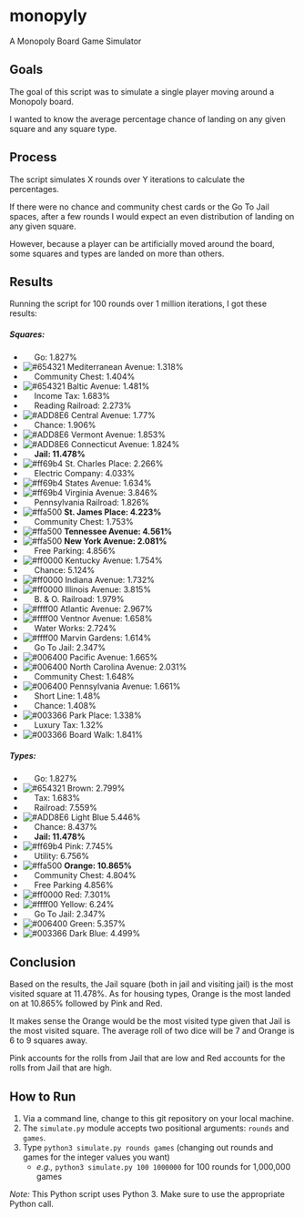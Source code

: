 # monopyly
A Monopoly Board Game Simulator

## Goals
The goal of this script was to simulate a single player moving around a Monopoly board.

I wanted to know the average percentage chance of landing on any given square 
and any square type.

## Process
The script simulates X rounds over Y iterations to calculate the percentages.

If there were no chance and community chest cards or the Go To Jail spaces, after a few rounds 
I would expect an even distribution of landing on any given square.

However, because a player can be artificially moved around the board, some squares and types
are landed on more than others.

## Results
Running the script for 100 rounds over 1 million iterations, I got these results:

##### Squares:
- &nbsp;&nbsp;&nbsp;&nbsp; Go: 1.827%
- ![#654321](https://placehold.it/15/654321/000000?text=+) Mediterranean Avenue: 1.318%
- &nbsp;&nbsp;&nbsp;&nbsp; Community Chest: 1.404%
- ![#654321](https://placehold.it/15/654321/000000?text=+) Baltic Avenue: 1.481%
- &nbsp;&nbsp;&nbsp;&nbsp; Income Tax: 1.683%
- &nbsp;&nbsp;&nbsp;&nbsp; Reading Railroad: 2.273%
- ![#ADD8E6](https://placehold.it/15/ADD8E6/000000?text=+) Central Avenue: 1.77%
- &nbsp;&nbsp;&nbsp;&nbsp; Chance: 1.906%
- ![#ADD8E6](https://placehold.it/15/ADD8E6/000000?text=+) Vermont Avenue: 1.853%
- ![#ADD8E6](https://placehold.it/15/ADD8E6/000000?text=+) Connecticut Avenue: 1.824%
- &nbsp;&nbsp;&nbsp;&nbsp; **Jail: 11.478%**
- ![#ff69b4](https://placehold.it/15/ff69b4/000000?text=+) St. Charles Place: 2.266%
- &nbsp;&nbsp;&nbsp;&nbsp; Electric Company: 4.033%
- ![#ff69b4](https://placehold.it/15/ff69b4/000000?text=+) States Avenue: 1.634%
- ![#ff69b4](https://placehold.it/15/ff69b4/000000?text=+) Virginia Avenue: 3.846%
- &nbsp;&nbsp;&nbsp;&nbsp; Pennsylvania Railroad: 1.826%
- ![#ffa500](https://placehold.it/15/ffa500/000000?text=+) **St. James Place: 4.223%**
- &nbsp;&nbsp;&nbsp;&nbsp; Community Chest: 1.753%
- ![#ffa500](https://placehold.it/15/ffa500/000000?text=+) **Tennessee Avenue: 4.561%**
- ![#ffa500](https://placehold.it/15/ffa500/000000?text=+) **New York Avenue: 2.081%**
- &nbsp;&nbsp;&nbsp;&nbsp; Free Parking: 4.856%
- ![#ff0000](https://placehold.it/15/ff0000/000000?text=+) Kentucky Avenue: 1.754%
- &nbsp;&nbsp;&nbsp;&nbsp; Chance: 5.124%
- ![#ff0000](https://placehold.it/15/ff0000/000000?text=+) Indiana Avenue: 1.732%
- ![#ff0000](https://placehold.it/15/ff0000/000000?text=+) Illinois Avenue: 3.815%
- &nbsp;&nbsp;&nbsp;&nbsp; B. & O. Railroad: 1.979%
- ![#ffff00](https://placehold.it/15/ffff00/000000?text=+) Atlantic Avenue: 2.967%
- ![#ffff00](https://placehold.it/15/ffff00/000000?text=+) Ventnor Avenue: 1.658%
- &nbsp;&nbsp;&nbsp;&nbsp; Water Works: 2.724%
- ![#ffff00](https://placehold.it/15/ffff00/000000?text=+) Marvin Gardens: 1.614%
- &nbsp;&nbsp;&nbsp;&nbsp; Go To Jail: 2.347%
- ![#006400](https://placehold.it/15/006400/000000?text=+) Pacific Avenue: 1.665%
- ![#006400](https://placehold.it/15/006400/000000?text=+) North Carolina Avenue: 2.031%
- &nbsp;&nbsp;&nbsp;&nbsp; Community Chest: 1.648%
- ![#006400](https://placehold.it/15/006400/000000?text=+) Pennsylvania Avenue: 1.661%
- &nbsp;&nbsp;&nbsp;&nbsp; Short Line: 1.48%
- &nbsp;&nbsp;&nbsp;&nbsp; Chance: 1.408%
- ![#003366](https://placehold.it/15/003366/000000?text=+) Park Place: 1.338%
- &nbsp;&nbsp;&nbsp;&nbsp; Luxury Tax: 1.32%
- ![#003366](https://placehold.it/15/003366/000000?text=+) Board Walk: 1.841%

##### Types:
- &nbsp;&nbsp;&nbsp;&nbsp; Go: 1.827%
- ![#654321](https://placehold.it/15/654321/000000?text=+) Brown: 2.799%
- &nbsp;&nbsp;&nbsp;&nbsp; Tax: 1.683%
- &nbsp;&nbsp;&nbsp;&nbsp; Railroad: 7.559%
- ![#ADD8E6](https://placehold.it/15/ADD8E6/000000?text=+) Light Blue 5.446%
- &nbsp;&nbsp;&nbsp;&nbsp; Chance: 8.437%
- &nbsp;&nbsp;&nbsp;&nbsp; **Jail: 11.478%**
- ![#ff69b4](https://placehold.it/15/ff69b4/000000?text=+) Pink: 7.745%
- &nbsp;&nbsp;&nbsp;&nbsp; Utility: 6.756%
- ![#ffa500](https://placehold.it/15/ffa500/000000?text=+) **Orange: 10.865%**
- &nbsp;&nbsp;&nbsp;&nbsp; Community Chest: 4.804%
- &nbsp;&nbsp;&nbsp;&nbsp; Free Parking 4.856%
- ![#ff0000](https://placehold.it/15/ff0000/000000?text=+) Red: 7.301%
- ![#ffff00](https://placehold.it/15/ffff00/000000?text=+) Yellow: 6.24%
- &nbsp;&nbsp;&nbsp;&nbsp; Go To Jail: 2.347%
- ![#006400](https://placehold.it/15/006400/000000?text=+) Green: 5.357%
- ![#003366](https://placehold.it/15/003366/000000?text=+) Dark Blue: 4.499%

## Conclusion
Based on the results, the Jail square (both in jail and visiting jail) is the most
visited square at 11.478%. As for housing types, Orange is the most landed on at 
10.865% followed by Pink and Red.

It makes sense the Orange would be the most visited type given that Jail is the most
visited square. The average roll of two dice will be 7 and Orange is 6 to 9 squares away.

Pink accounts for the rolls from Jail that are low and Red accounts for the rolls 
from Jail that are high.

## How to Run
1. Via a command line, change to this git repository on your local machine.
2. The `simulate.py` module accepts two positional arguments: `rounds` and `games`.
3. Type `python3 simulate.py rounds games` (changing out rounds and games for the integer values you want)
    - *e.g.,* `python3 simulate.py 100 1000000` for 100 rounds for 1,000,000 games
    
*Note:* This Python script uses Python 3. Make sure to use the appropriate Python call.